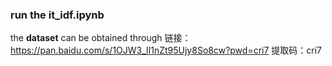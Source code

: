 ### run the it_idf.ipynb



the **dataset** can be obtained 
through 
链接：https://pan.baidu.com/s/1OJW3_lI1nZt95Ujy8So8cw?pwd=cri7 
提取码：cri7